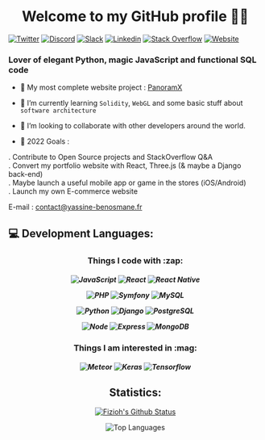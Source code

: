 <h1 align="center"> Welcome to my GitHub profile 👨‍💻</h1>

[![Twitter](https://img.shields.io/badge/Twitter-1DA1F2?style=for-the-badge&logo=twitter&logoColor=white)](https://twitter.com/Y_Benosmane)
[![Discord](https://img.shields.io/badge/Discord-7289DA?style=for-the-badge&logo=discord&logoColor=white)](https://discord.com/users/181029805439975425)
[![Slack](https://img.shields.io/badge/Slack-4A154B?style=for-the-badge&logo=slack&logoColor=white)](https://app.slack.com/client/T012R8B2C2Y/C0124B712MD/user_profile/U012CB6LSSJ)
[![Linkedin](https://img.shields.io/badge/LinkedIn-0077B5?style=for-the-badge&logo=linkedin&logoColor=white)](https://www.linkedin.com/in/benosmaneyassine)
[![Stack Overflow](https://img.shields.io/badge/Stack_Overflow-FE7A16?style=for-the-badge&logo=stack-overflow&logoColor=white)](https://stackoverflow.com/users/14198826/benosmane-yassine)
[![Website](https://img.shields.io/website?label=yassine-benosmane.fr&style=for-the-badge&url=https%3A%2F%2Fyassine-benosmane.fr)](https://www.yassine-benosmane.fr)
 


### Lover of elegant Python, magic JavaScript and functional SQL code

- 🔭 My most complete website project : [PanoramX](https://fizioh.github.io/panoramx/)

- 🌱 I’m currently learning `Solidity`, `WebGL` and some basic stuff about `software architecture`

- 👯 I’m looking to collaborate with other developers around the world.

- 🥅 2022 Goals : <br/>

. Contribute to Open Source projects and StackOverflow Q&A <br/>
. Convert my portfolio website with React, Three.js (& maybe a Django back-end) <br/>
. Maybe launch a useful mobile app or game in the stores (iOS/Android) <br/>
. Launch my own E-commerce website

E-mail : [contact@yassine-benosmane.fr](mailto:contact@yassine-benosmane.fr)

## 💻 Development Languages:

<h3 align="center"> Things I code with :zap: </h3>

<h5 align="center">
  
![JavaScript](https://img.shields.io/badge/-JavaScript-323330?style=flat-square&logo=javascript)
![React](https://img.shields.io/badge/-React-009999?style=flat-square&logo=React&logoColor=white)
![React Native](https://img.shields.io/badge/-React%20Native-00CCCC?style=flat-square&logo=React&logoColor=white)

![PHP](https://img.shields.io/badge/-PHP-E6E6FA?style=flat-square&logo=php)
![Symfony](https://img.shields.io/badge/-Symfony-FF6347?style=flat-square&logo=Symfony)
![MySQL](https://img.shields.io/badge/-MySQL-DCDCDC?style=flat-square&logo=mysql)
  
![Python](https://img.shields.io/badge/-Python-F9F61A?style=flat-square&logo=Python)
![Django](https://img.shields.io/badge/-Django-0E322C?style=flat-square&logo=Django)
![PostgreSQL](https://img.shields.io/badge/-PostgreSQL-808080?style=flat-square&logo=postgresql)

![Node](https://img.shields.io/badge/-Node-E34A86?style=flat-square&logo=node.js&logoColor=white)
![Express](https://img.shields.io/badge/-Express-57466D?style=flat-square&logo=express&logoColor=white)
![MongoDB](https://img.shields.io/badge/-MongoDB-FFFFE0?style=flat-square&logo=mongodb)


 </h5>



  </h5>

<h3 align="center">  Things I am interested in :mag: </h3>
      
  <h5 align="center">


![Meteor](https://img.shields.io/badge/-Meteor-F5F5DC?style=flat-square&logo=Meteor)
![Keras](https://img.shields.io/badge/-Keras-8B0000?style=flat-square&logo=Keras&logoColor=white)
![Tensorflow](https://img.shields.io/badge/-Tensorflow-FF6347?style=flat-square&logo=Tensorflow&logoColor=white)

  </h5>

<h2 align="center">  Statistics: </h2>

<div align="center">
 
[![Fizioh's Github Status](https://github-readme-stats.vercel.app/api?username=fizioh&show_icons=true&layout=compact&theme=dark)](https://github.com/fizioh)

![Top Languages](https://github-readme-stats.vercel.app/api/top-langs/?username=fizioh&count_private=true&layout=compact&theme=dark)
 
 </div>

